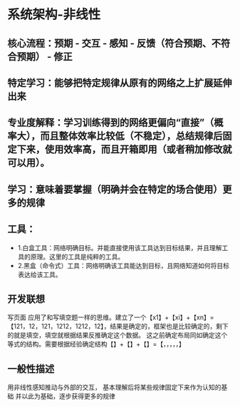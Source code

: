 # 系统架构-非线性

## 核心流程：预期 - 交互 - 感知 - 反馈（符合预期、不符合预期） - 修正

## 特定学习：能够把特定规律从原有的网络之上扩展延伸出来

## 专业度解释：学习训练得到的网络更偏向“直接”（概率大），而且整体效率比较低（不稳定），总结规律后固定下来，使用效率高，而且开箱即用（或者稍加修改就可以用）。

## 学习：意味着要掌握（明确并会在特定的场合使用）更多的规律

## 工具：
* 1.白盒工具：网络明确目标。并能直接使用该工具达到目标结果，并且理解工具的原理。这里的工具是纯粹的工具。
* 2.黑盒（命令式）工具：网络明确该工具能达到目标，且网络知道如何将目标表达给该工具。

## 开发联想
  写页面 应用了和写填空题一样的思维。建立了一个【x1】+【xi】+【xn】=【121，12，121，1212，1212，12】，结果是确定的，框架也是比较确定的，剩下的就是填空，填空就根据结果反推确定这个数据。
  这之前确定布局同如确定这个等式的结构。需要根据经验确定结构【】+【】+【】=【，，，，，】

## 一般性描述
  用非线性感知推动与外部的交互，
  基本理解后将某些规律固定下来作为认知的基础
  并以此为基础，逐步获得更多的规律